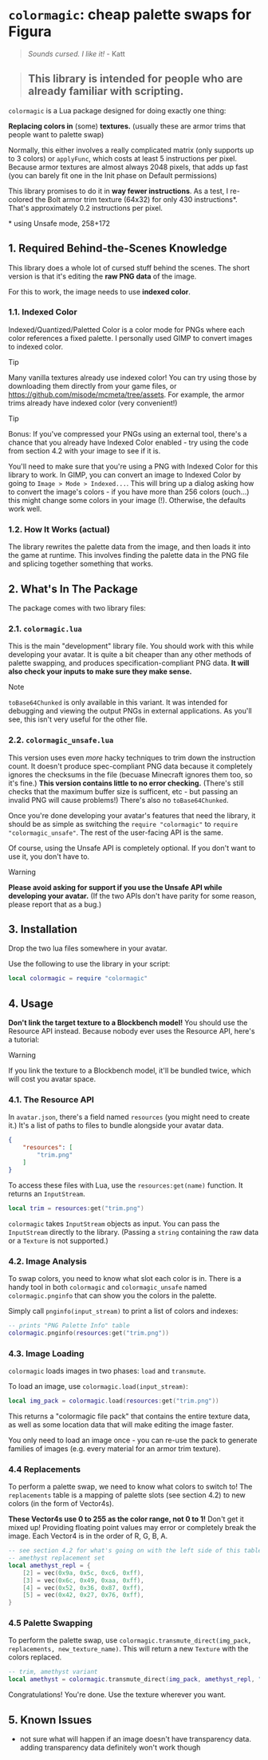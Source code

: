 # `colormagic`: cheap palette swaps for Figura

> *Sounds cursed. I like it!* - Katt

> ## This library is intended for people who are already familiar with scripting.

`colormagic` is a Lua package designed for doing exactly one thing:

**Replacing colors in** (some) **textures.** (usually these are armor trims that people want to palette swap)

Normally, this either involves a really complicated matrix (only supports up to 3 colors) or `applyFunc`, which costs at least 5 instructions per pixel. Because armor textures are almost always 2048 pixels, that adds up fast (you can barely fit one in the Init phase on Default permissions)

This library promises to do it in **way fewer instructions**. As a test, I re-colored the Bolt armor trim texture (64x32) for only 430 instructions\*. That's approximately 0.2 instructions per pixel.

\* using Unsafe mode, 258+172

## 1. Required Behind-the-Scenes Knowledge

This library does a whole lot of cursed stuff behind the scenes. The short version is that it's editing the **raw PNG data** of the image.

For this to work, the image needs to use **indexed color**.

### 1.1. Indexed Color

Indexed/Quantized/Paletted Color is a color mode for PNGs where each color references a fixed palette. I personally used GIMP to convert images to indexed color.

> [!TIP]  
> Many vanilla textures already use indexed color! You can try using those by downloading them directly from your game files, or https://github.com/misode/mcmeta/tree/assets. For example, the armor trims already have indexed color (very convenient!)

> [!TIP]  
> Bonus: If you've compressed your PNGs using an external tool, there's a chance that you already have Indexed Color enabled - try using the code from section 4.2 with your image to see if it is.

You'll need to make sure that you're using a PNG with Indexed Color for this library to work. In GIMP, you can convert an image to Indexed Color by going to `Image > Mode > Indexed...`. This will bring up a dialog asking how to convert the image's colors - if you have more than 256 colors (ouch...) this might change some colors in your image (!).
Otherwise, the defaults work well.

### 1.2. How It Works (actual)
The library rewrites the palette data from the image, and then loads it into the game at runtime. This involves finding the palette data in the PNG file and splicing together something that works.

## 2. What's In The Package
The package comes with two library files:

### 2.1. `colormagic.lua`
This is the main "development" library file. You should work with this while developing your avatar. It is quite a bit cheaper than any other methods of palette swapping, and produces specification-compliant PNG data. **It will also check your inputs to make sure they make sense.**

> [!NOTE]  
> `toBase64Chunked` is only available in this variant. It was intended for debugging and viewing the output PNGs in external applications. As you'll see, this isn't very useful for the other file.

### 2.2. `colormagic_unsafe.lua`
This version uses even *more* hacky techniques to trim down the instruction count. It doesn't produce spec-compliant PNG data because it completely ignores the checksums in the file (becuase Minecraft ignores them too, so it's fine.) **This version contains little to no error checking.** (There's still checks that the maximum buffer size is sufficent, etc - but passing an invalid PNG will cause problems!) There's also no `toBase64Chunked`.

Once you're done developing your avatar's features that need the library, it should be as simple as switching the `require "colormagic"` to `require "colormagic_unsafe"`. The rest of the user-facing API is the same.

Of course, using the Unsafe API is completely optional. If you don't want to use it, you don't have to.

> [!WARNING]  
> **Please avoid asking for support if you use the Unsafe API while developing your avatar.** (If the two APIs don't have parity for some reason, please report that as a bug.)

## 3. Installation
Drop the two lua files somewhere in your avatar.

Use the following to use the library in your script:
```lua
local colormagic = require "colormagic"
```

## 4. Usage

**Don't link the target texture to a Blockbench model!** You should use the Resource API instead. Because nobody ever uses the Resource API, here's a tutorial:

> [!WARNING]  
> If you link the texture to a Blockbench model, it'll be bundled twice, which will cost you avatar space.

### 4.1. The Resource API
In `avatar.json`, there's a field named `resources` (you might need to create it.) It's a list of paths to files to bundle alongside your avatar data.

```json
{
    "resources": [
        "trim.png"
    ]
}
```

To access these files with Lua, use the `resources:get(name)` function. It returns an `InputStream`.

```lua
local trim = resources:get("trim.png")
```

`colormagic` takes `InputStream` objects as input. You can pass the `InputStream` directly to the library. (Passing a `string` containing the raw data or a `Texture` is not supported.)

### 4.2. Image Analysis

To swap colors, you need to know what slot each color is in. There is a handy tool in both `colormagic` and `colormagic_unsafe` named `colormagic.pnginfo` that can show you the colors in the palette.

Simply call `pnginfo(input_stream)` to print a list of colors and indexes:

```lua
-- prints "PNG Palette Info" table
colormagic.pnginfo(resources:get("trim.png"))
```

### 4.3. Image Loading

`colormagic` loads images in two phases: `load` and `transmute`.

To load an image, use `colormagic.load(input_stream)`:

```lua
local img_pack = colormagic.load(resources:get("trim.png"))
```

This returns a "colormagic file pack" that contains the entire texture data, as well as some location data that will make editing the image faster.

You only need to load an image once - you can re-use the pack to generate families of images (e.g. every material for an armor trim texture).

### 4.4 Replacements
To perform a palette swap, we need to know what colors to switch to! The `replacements` table is a mapping of palette slots (see section 4.2) to new colors (in the form of Vector4s).

**These Vector4s use 0 to 255 as the color range, not 0 to 1!** Don't get it mixed up! Providing floating point values may error or completely break the image. Each Vector4 is in the order of R, G, B, A.

```lua
-- see section 4.2 for what's going on with the left side of this table
-- amethyst replacement set
local amethyst_repl = {
    [2] = vec(0x9a, 0x5c, 0xc6, 0xff),
    [3] = vec(0x6c, 0x49, 0xaa, 0xff),
    [4] = vec(0x52, 0x36, 0x87, 0xff),
    [5] = vec(0x42, 0x27, 0x76, 0xff),
}
```

### 4.5 Palette Swapping
To perform the palette swap, use `colormagic.transmute_direct(img_pack, replacements, new_texture_name)`. This will return a new `Texture` with the colors replaced.

```lua
-- trim, amethyst variant
local amethyst = colormagic.transmute_direct(img_pack, amethyst_repl, "amethyst_version")
```

Congratulations! You're done. Use the texture wherever you want.

## 5. Known Issues
* not sure what will happen if an image doesn't have transparency data. adding transparency data definitely won't work though
